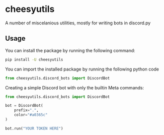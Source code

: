 # cheesyutils

A number of miscelanious utilities, mostly for writing bots in discord.py

## Usage

You can install the package by running the following command:

```sh
pip install -U cheesyutils
```

You can import the installed package by running the following python code

```py
from cheesyutils.discord_bots import DiscordBot
```

Creating a simple Discord bot with only the builtin Meta commands:

```py
from cheesyutils.discord_bots import DiscordBot

bot = DiscordBot(
    prefix=".",
    color="#a0365c"
)

bot.run("YOUR TOKEN HERE")
```
